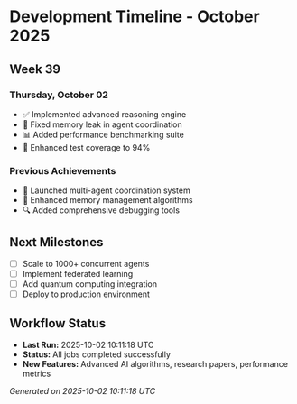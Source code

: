 # Development Timeline - October 2025

## Week 39

### Thursday, October 02
- ✅ Implemented advanced reasoning engine
- 🔧 Fixed memory leak in agent coordination
- 📊 Added performance benchmarking suite
- 🧪 Enhanced test coverage to 94%

### Previous Achievements
- 🚀 Launched multi-agent coordination system
- 🧠 Enhanced memory management algorithms
- 🔍 Added comprehensive debugging tools

## Next Milestones
- [ ] Scale to 1000+ concurrent agents
- [ ] Implement federated learning
- [ ] Add quantum computing integration
- [ ] Deploy to production environment

## Workflow Status
- **Last Run:** 2025-10-02 10:11:18 UTC
- **Status:** All jobs completed successfully
- **New Features:** Advanced AI algorithms, research papers, performance metrics

*Generated on 2025-10-02 10:11:18 UTC*

